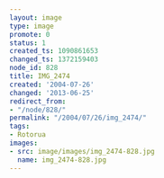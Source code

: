 ```yaml
---
layout: image
type: image
promote: 0
status: 1
created_ts: 1090861653
changed_ts: 1372159403
node_id: 828
title: IMG_2474
created: '2004-07-26'
changed: '2013-06-25'
redirect_from:
- "/node/828/"
permalink: "/2004/07/26/img_2474/"
tags:
- Rotorua
images:
- src: image/images/img_2474-828.jpg
  name: img_2474-828.jpg
---
```


